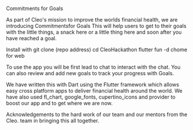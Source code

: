Commitments for Goals

As part of Cleo's mission to improve the worlds financial health, we are introducing Commitmentsfor Goals This will help users to get to their goals with the little things, a snack here or a little thing here and soon after you have reached a goal.

Install with git clone (repo address)
cd CleoHackathon
flutter fun -d chome for web

To use the app you will be first lead to chat to interact with the chat. You can also review and add new goals to track your progress with Goals.

We have written this with Dart using the Flutter framework which allows easy cross platform apps to deliver financial health around the world. We have also used fl_chart, google_fonts, cupertino_icons and provider to boost our app and to get where we are now.

Acknowledgements to the hard work of our team and our mentors from the Cleo. team in bringing this all together.
